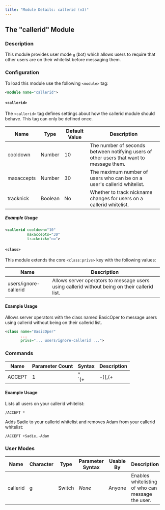 ```yaml
---
title: "Module Details: callerid (v3)"
---
```


## The "callerid" Module

### Description

This module provides user mode `g` (bot) which allows users to require that other users are on their whitelist before messaging them.

### Configuration

To load this module use the following `<module>` tag:

```xml
<module name="callerid">
```

#### `<callerid>`

The `<callerid>` tag defines settings about how the callerid module should behave. This tag can only be defined once.

Name         | Type    | Default Value | Description
------------ | ------- | ------------- | -----------
cooldown     | Number  | 10            | The number of seconds between notifying users of other users that want to message them.
maxaccepts   | Number  | 30            | The maximum number of users who can be on a user's callerid whitelist.
tracknick    | Boolean | No            | Whether to track nickname changes for users on a callerid whitelist.

##### Example Usage

```xml
<callerid cooldown="10"
          maxaccepts="30"
          tracknick="no">
```

#### `<class>`

This module extends the core `<class:privs>` key with the following values:

Name                  | Description
--------------------- | -----------
users/ignore-callerid | Allows server operators to message users using callerid without being on their callerid list.

#### Example Usage

Allows server operators with the class named BasicOper to message users using callerid without being on their callerid list.

```xml
<class name="BasicOper"
       ...
       privs="... users/ignore-callerid ...">
```

### Commands

Name    | Parameter Count | Syntax                                      | Description
------- | --------------- | ------------------------------------------- | -----------
ACCEPT  | 1               | `*`<br>`(+|-)<nickname>[,(+|-)<nickname>]+` | Allows users to add, remove, and view the users on their callerid whitelist.

#### Example Usage

Lists all users on your callerid whitelist:

```plaintext
/ACCEPT *
```

Adds Sadie to your callerid whitelist and removes Adam from your callerid whitelist:

```plaintext
/ACCEPT +Sadie,-Adam
```

### User Modes

Name     | Character | Type   | Parameter Syntax | Usable By | Description
-------- | --------- | ------ | ---------------- | --------- | -----------
callerid | g         | Switch | *None*           | Anyone    | Enables whitelisting of who can message the user.
